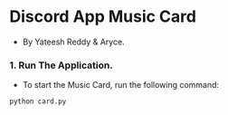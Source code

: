 # Discord App Music Card

- By Yateesh Reddy & Aryce.


### 1. Run The Application.
- To start the Music Card, run the following command:
```bash
python card.py
```